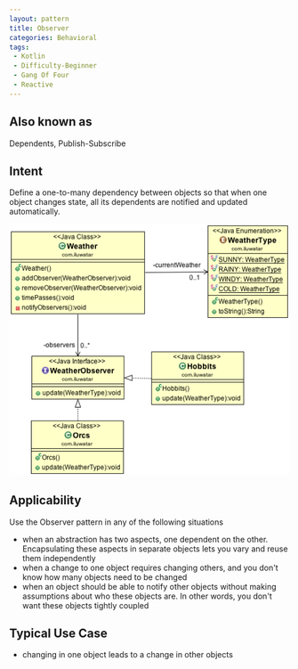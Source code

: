 ```yaml
---
layout: pattern
title: Observer
categories: Behavioral
tags:
 - Kotlin
 - Difficulty-Beginner
 - Gang Of Four
 - Reactive
---
```


## Also known as
Dependents, Publish-Subscribe

## Intent
Define a one-to-many dependency between objects so that when one
object changes state, all its dependents are notified and updated
automatically.

![alt text](./etc/observer_1.png "Observer")

## Applicability
Use the Observer pattern in any of the following situations

* when an abstraction has two aspects, one dependent on the other. Encapsulating these aspects in separate objects lets you vary and reuse them independently
* when a change to one object requires changing others, and you don't know how many objects need to be changed
* when an object should be able to notify other objects without making assumptions about who these objects are. In other words, you don't want these objects tightly coupled

## Typical Use Case

* changing in one object leads to a change in other objects